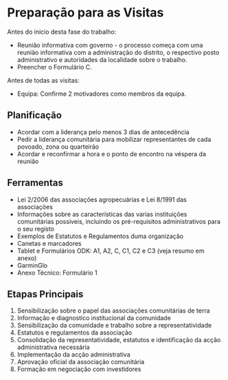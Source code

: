 # Preparação para as Visitas

Antes do inicio desta fase do trabalho:

* Reunião informativa com governo - o processo começa com uma reunião informativa com a administração do distrito, o respectivo posto administrativo e autoridades da localidade sobre o trabalho.
* Preencher o Formulário C.

Antes de todas as visitas:

* Equipa: Confirme 2 motivadores como membros da equipa.

## Planificação

* Acordar com a liderança pelo menos 3 dias de antecedência
* Pedir a liderança comunitária para mobilizar representantes de cada povoado, zona ou quarteirão
* Acordar e reconfirmar a hora e o ponto de encontro na véspera da reunião

## Ferramentas

* Lei 2/2006 das associações agropecuárias e Lei 8/1991 das associações 
* Informações sobre as características das varias instituições comunitárias possíveis, incluindo os pré-requisitos administrativos para o seu registo 
* Exemplos de Estatutos e Regulamentos duma organização 
* Canetas e marcadores
* Tablet e Formulários ODK: A1, A2, C, C1, C2 e C3 \(veja resumo em anexo\)
* GarminGlo
* Anexo Técnico: Formulário 1

## Etapas Principais

1. Sensibilização sobre o papel das associações comunitárias de terra
2. Informação e diagnostico institucional da comunidade
3. Sensibilização da comunidade e trabalho sobre a representatividade
4. Estatutos e regulamentos da associação
5. Consolidação da representatividade, estatutos e identificação da acção administrativa necessária
6. Implementação da acção administrativa
7. Aprovação oficial da associação comunitária
8. Formação em negociação com investidores



